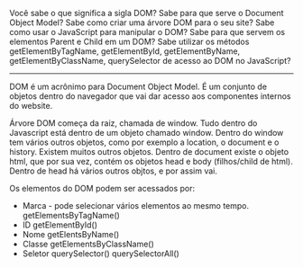 Você sabe o que significa a sigla DOM? Sabe para que serve o Document Object Model? Sabe como criar uma árvore DOM para o seu site? Sabe como usar o JavaScript para manipular o DOM? Sabe para que servem os elementos Parent e Child em um DOM? Sabe utilizar os métodos getElementByTagName, getElementById, getElementByName, getElementByClassName, querySelector de acesso ao DOM no JavaScript?

-------------

DOM é um acrônimo para Document Object Model. É um conjunto de objetos dentro do navegador que vai dar acesso aos componentes internos do website. 

Árvore DOM começa da raiz, chamada de window. Tudo dentro do Javascript está dentro de um objeto chamado window. 
Dentro do window tem vários outros objetos, como por exemplo a location, o document e o history. Existem muitos outros objetos.
Dentro de document existe o objeto html, que por sua vez, contém os objetos head e body (filhos/child de html).
Dentro de head há vários outros objtos, e por assim vai.

Os elementos do DOM podem ser acessados por:
* Marca - pode selecionar vários elementos ao mesmo tempo.
    getElementsByTagName()
* ID
    getElementById()
* Nome
    getElentsByName()
* Classe
    getElementsByClassName()
* Seletor
    querySelector()
    querySelectorAll()
